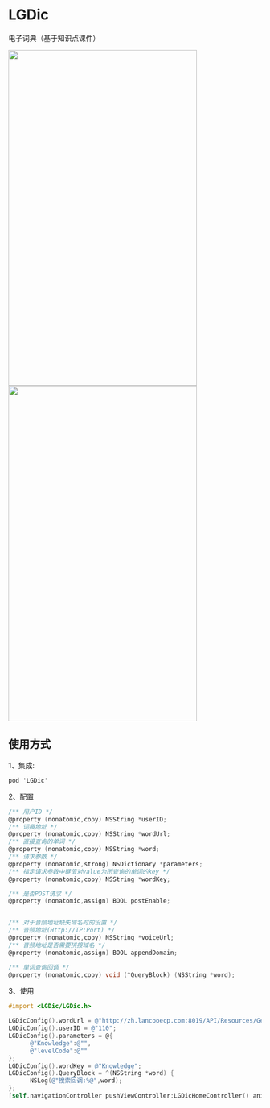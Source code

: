 # LGDic
电子词典（基于知识点课件）
<div align="left">
<img src="https://github.com/LYajun/LGDic/blob/master/Assets/dic1.PNG" width ="375" height ="667" >
<img src="https://github.com/LYajun/LGDic/blob/master/Assets/dic2.PNG" width ="375" height ="667" >
 </div>

## 使用方式

1、集成:

```
pod 'LGDic'
```

2、配置

```objective-c
/** 用户ID */
@property (nonatomic,copy) NSString *userID;
/** 词典地址 */
@property (nonatomic,copy) NSString *wordUrl;
/** 直接查询的单词 */
@property (nonatomic,copy) NSString *word;
/** 请求参数 */
@property (nonatomic,strong) NSDictionary *parameters;
/** 指定请求参数中键值对value为所查询的单词的key */
@property (nonatomic,copy) NSString *wordKey;

/** 是否POST请求 */
@property (nonatomic,assign) BOOL postEnable;


/** 对于音频地址缺失域名时的设置 */
/** 音频地址(Http://IP:Port) */
@property (nonatomic,copy) NSString *voiceUrl;
/** 音频地址是否需要拼接域名 */
@property (nonatomic,assign) BOOL appendDomain;

/** 单词查询回调 */
@property (nonatomic,copy) void (^QueryBlock) (NSString *word);
```

3、使用

```objective-c
#import <LGDic/LGDic.h>

LGDicConfig().wordUrl = @"http://zh.lancooecp.com:8019/API/Resources/GetCourseware";
LGDicConfig().userID = @"110";
LGDicConfig().parameters = @{
      @"Knowledge":@"",
      @"levelCode":@""
};
LGDicConfig().wordKey = @"Knowledge";
LGDicConfig().QueryBlock = ^(NSString *word) {
      NSLog(@"搜索回调:%@",word);
};
[self.navigationController pushViewController:LGDicHomeController() animated:YES];
```